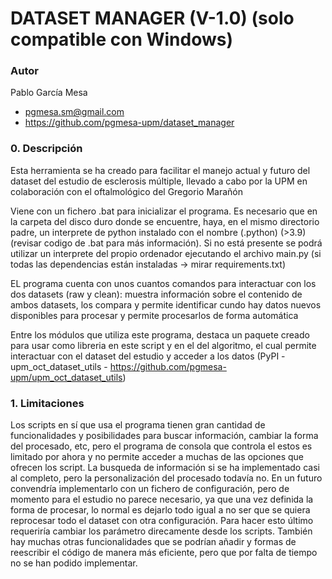 
# DATASET MANAGER (V-1.0) (solo compatible con Windows)

### Autor
Pablo García Mesa
- pgmesa.sm@gmail.com
- https://github.com/pgmesa-upm/dataset_manager

### 0. Descripción
Esta herramienta se ha creado para facilitar el manejo actual y futuro del dataset del estudio de esclerosis múltiple,
llevado a cabo por la UPM en colaboración con el oftalmológico del Gregorio Marañón 

Viene con un fichero .bat para inicializar el programa. Es necesario que en la carpeta del disco duro donde se encuentre, haya, en el mismo directorio padre, un interprete de python instalado con el nombre (.python) (>3.9) (revisar codigo de .bat para más información). Si no está presente se podrá utilizar un interprete del propio ordenador ejecutando el archivo main.py (si todas las dependencias están instaladas -> mirar requirements.txt)

EL programa cuenta con unos cuantos comandos para interactuar con los dos datasets (raw y clean): muestra información 
sobre el contenido de ambos datasets, los compara y permite identificar cundo hay datos nuevos disponibles para procesar y permite procesarlos de forma automática

Entre los módulos que utiliza este programa, destaca un paquete creado para usar como libreria en este script y en el del algoritmo, el cual permite interactuar con el dataset del estudio y acceder a los datos (PyPI - upm_oct_dataset_utils - https://github.com/pgmesa-upm/upm_oct_dataset_utils) 

### 1. Limitaciones
Los scripts en sí que usa el programa tienen gran cantidad de funcionalidades y posibilidades para buscar información, cambiar la forma del procesado, etc, pero el programa de consola que controla el estos es limitado por ahora y no permite acceder a muchas de las opciones que ofrecen los script. La busqueda de información si se ha implementado casi al completo, pero la personalización del procesado todavía no. En un futuro convendría implementarlo con un fichero de configuración, pero de momento para el estudio no parece necesario, ya que una vez definida la forma de procesar, lo normal es dejarlo todo igual a no ser que se quiera reprocesar todo el dataset con otra configuración. Para hacer esto último requeriría cambiar los parámetro direcamente desde los scripts. También hay muchas otras funcionalidades que se podrían añadir y formas de reescribir el código de manera más eficiente, pero que por falta de tiempo no se han podido implementar.